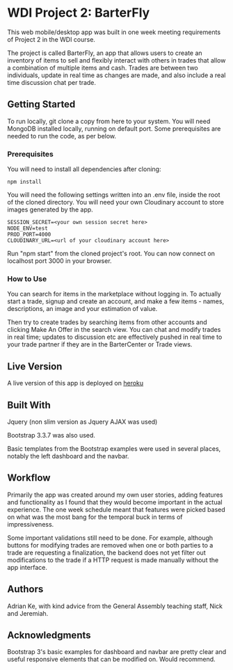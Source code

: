 # WDI Project 2: BarterFly

This web mobile/desktop app was built in one week meeting requirements of Project 2 in the WDI course. 

The project is called BarterFly, an app that allows users to create an inventory of items to sell and flexibly interact with others in trades that allow a combination of multiple items and cash. Trades are between two individuals, update in real time as changes are made, and also include a real time discussion chat per trade.

## Getting Started

To run locally, git clone a copy from here to your system. You will need MongoDB installed locally, running on default port. Some prerequisites are needed to run the code, as per below.

### Prerequisites

You will need to install all dependencies after cloning:

```
npm install
```


You will need the following settings written into an .env file, inside the root of the cloned directory. You will need your own Cloudinary account to store images generated by the app. 

```
SESSION_SECRET=<your own session secret here>
NODE_ENV=test
PROD_PORT=4000
CLOUDINARY_URL=<url of your cloudinary account here>
```

Run "npm start" from the cloned project's root. You can now connect on localhost port 3000 in your browser.

### How to Use

You can search for items in the marketplace without logging in. To actually start a trade, signup and create an account, and make a few items - names, descriptions, an  image and your estimation of value. 

Then try to create trades by searching items from other accounts and clicking Make An Offer in the search view. You can chat and modify trades in real time; updates to discussion etc are effectively pushed in real time to your trade partner if they are in the BarterCenter or Trade views.

## Live Version

A live version of this app is deployed on [heroku](http://barterfly.herokuapp.com)

## Built With

Jquery (non slim version as Jquery AJAX was used)

Bootstrap 3.3.7 was also used.

Basic templates from the Bootstrap examples were used in several places, notably the left dashboard and the navbar.

## Workflow

Primarily the app was created around my own user stories, adding features and functionality as I found that they would become important in the actual experience. The one week schedule meant that features were picked based on what was the most bang for the temporal buck in terms of impressiveness. 

Some important validations still need to be done. For example, although buttons for modifying trades are removed when one or both parties to a trade are requesting a finalization, the backend does not yet filter out modifications to the trade if a HTTP request is made manually without the app interface.

## Authors

Adrian Ke, with kind advice from the General Assembly teaching staff, Nick and Jeremiah.

## Acknowledgments

Bootstrap 3's basic examples for dashboard and navbar are pretty clear and useful responsive elements that can be modified on. Would recommend.

